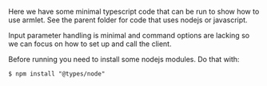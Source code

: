 Here we have some minimal typescript code that can be run to show
how to use armlet. See the parent folder for code that uses nodejs or javascript.


Input parameter handling is minimal and command options are lacking so
we can focus on how to set up and call the client.

Before running you need to install some nodejs modules. Do that with:

```
$ npm install "@types/node"
```

